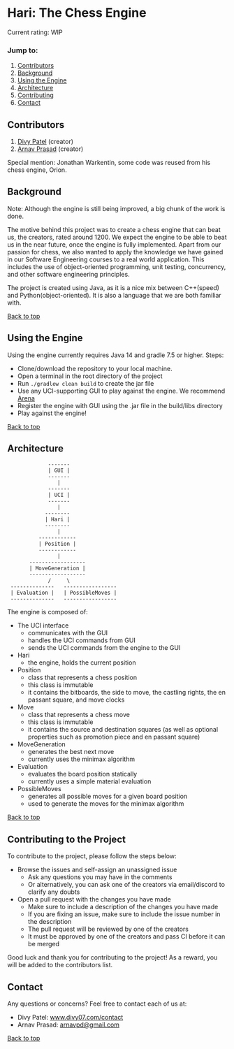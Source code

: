 # Hari: The Chess Engine

Current rating: WIP

### Jump to:

1. [Contributors](#contributors)
2. [Background](#background)
3. [Using the Engine](#using-the-engine)
4. [Architecture](#architecture)
5. [Contributing](#contributing-to-the-project)
6. [Contact](#contact)

## Contributors

1. [Divy Patel](https://github.com/divy-07) (creator)
2. [Arnav Prasad](https://github.com/arnavpd) (creator)

Special mention: Jonathan Warkentin, some code was reused from his chess engine, Orion.

## Background

[//]: # "Edit this section when implementation is complete"

Note: Although the engine is still being improved, a big chunk of the work is done.

The motive behind this project was to create a chess engine that can beat us, the creators, rated around 1200.
We expect the engine to be able to beat us in the near future, once the engine is fully implemented.
Apart from our passion for chess, we also wanted to apply the knowledge we have gained in our Software Engineering courses to a real world application.
This includes the use of object-oriented programming, unit testing, concurrency, and other software engineering principles.

The project is created using Java, as it is a nice mix between C++(speed) and Python(object-oriented).
It is also a language that we are both familiar with.

[Back to top](#hari--the-chess-engine)

## Using the Engine

Using the engine currently requires Java 14 and gradle 7.5 or higher.
Steps:
- Clone/download the repository to your local machine.
- Open a terminal in the root directory of the project
- Run `./gradlew clean build` to create the jar file
- Use any UCI-supporting GUI to play against the engine. We recommend [Arena](http://www.playwitharena.de/)
- Register the engine with GUI using the .jar file in the build/libs directory
- Play against the engine!

[Back to top](#hari--the-chess-engine)

## Architecture

```
             -------
             | GUI |
             -------
                |
             -------
             | UCI |
             -------
                |  
            --------
            | Hari |
            --------
                |  
          ------------
          | Position |
          ------------
                |
       ------------------
       | MoveGeneration |
       ------------------
             /     \
 --------------   -----------------
 | Evaluation |   | PossibleMoves |
 --------------   -----------------
```

The engine is composed of:
- The UCI interface 
  - communicates with the GUI
  - handles the UCI commands from GUI
  - sends the UCI commands from the engine to the GUI
- Hari
  - the engine, holds the current position
- Position
  - class that represents a chess position
  - this class is immutable
  - it contains the bitboards, the side to move, the castling rights, the en passant square, and move clocks
- Move
  - class that represents a chess move
  - this class is immutable
  - it contains the source and destination squares (as well as optional properties such as promotion piece and en passant square)
- MoveGeneration
  - generates the best next move
  - currently uses the minimax algorithm
- Evaluation
  - evaluates the board position statically
  - currently uses a simple material evaluation
- PossibleMoves
  - generates all possible moves for a given board position
  - used to generate the moves for the minimax algorithm

[Back to top](#hari--the-chess-engine)

## Contributing to the Project

To contribute to the project, please follow the steps below:
- Browse the issues and self-assign an unassigned issue
  - Ask any questions you may have in the comments
  - Or alternatively, you can ask one of the creators via email/discord to clarify any doubts
- Open a pull request with the changes you have made
  - Make sure to include a description of the changes you have made
  - If you are fixing an issue, make sure to include the issue number in the description
  - The pull request will be reviewed by one of the creators
  - It must be approved by one of the creators and pass CI before it can be merged

Good luck and thank you for contributing to the project!
As a reward, you will be added to the contributors list.

## Contact

Any questions or concerns? Feel free to contact each of us at:

- Divy Patel: www.divy07.com/contact
- Arnav Prasad: [arnavpd@gmail.com](mailto:arnavpd@gmail.com)

[Back to top](#hari--the-chess-engine)
